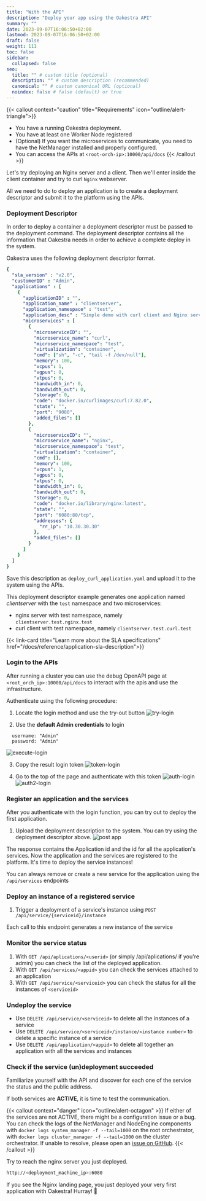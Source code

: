 ```yaml
---
title: "With the API"
description: "Deploy your app using the Oakestra API"
summary: ""
date: 2023-09-07T16:06:50+02:00
lastmod: 2023-09-07T16:06:50+02:00
draft: false
weight: 111
toc: false
sidebar:
  collapsed: false
seo:
  title: "" # custom title (optional)
  description: "" # custom description (recommended)
  canonical: "" # custom canonical URL (optional)
  noindex: false # false (default) or true
---
```


{{< callout context="caution" title="Requirements" icon="outline/alert-triangle">}}
- You have a running Oakestra deployment.
- You have at least one Worker Node registered
- (Optional) If you want the microservices to communicate, you need to have the NetManager installed and properly configured.
- You can access the APIs at `<root-orch-ip>:10000/api/docs`
{{< /callout >}}

Let's try deploying an Nginx server and a client. Then we'll enter inside the client container and try to curl `Nginx` webserver.

All we need to do to deploy an application is to create a deployment descriptor and submit it to the platform using the APIs.

### Deployment Descriptor

In order to deploy a container a deployment descriptor must be passed to the deployment command.
The deployment descriptor contains all the information that Oakestra needs in order to achieve a complete
deploy in the system.

Oakestra uses the following deployment descriptor format.

```yaml {title="deploy_curl_application.yaml"}
{
  "sla_version" : "v2.0",
  "customerID" : "Admin",
  "applications" : [
    {
      "applicationID" : "",
      "application_name" : "clientserver",
      "application_namespace" : "test",
      "application_desc" : "Simple demo with curl client and Nginx server",
      "microservices" : [
        {
          "microserviceID": "",
          "microservice_name": "curl",
          "microservice_namespace": "test",
          "virtualization": "container",
          "cmd": ["sh", "-c", "tail -f /dev/null"],
          "memory": 100,
          "vcpus": 1,
          "vgpus": 0,
          "vtpus": 0,
          "bandwidth_in": 0,
          "bandwidth_out": 0,
          "storage": 0,
          "code": "docker.io/curlimages/curl:7.82.0",
          "state": "",
          "port": "9080",
          "added_files": []
        },
        {
          "microserviceID": "",
          "microservice_name": "nginx",
          "microservice_namespace": "test",
          "virtualization": "container",
          "cmd": [],
          "memory": 100,
          "vcpus": 1,
          "vgpus": 0,
          "vtpus": 0,
          "bandwidth_in": 0,
          "bandwidth_out": 0,
          "storage": 0,
          "code": "docker.io/library/nginx:latest",
          "state": "",
          "port": "6080:80/tcp",
          "addresses": {
            "rr_ip": "10.30.30.30"
          },
          "added_files": []
        }
      ]
    }
  ]
}
```

Save this description as `deploy_curl_application.yaml` and upload it to the system using the APIs.

This deployment descriptor example generates one application named *clientserver* with the `test` namespace and two microservices:
- nginx server with test namespace, namely `clientserver.test.nginx.test`
- curl client with test namespace, namely `clientserver.test.curl.test`

{{< link-card title="Learn more about the SLA specifications" href="/docs/reference/application-sla-description">}}

### Login to the APIs

After running a cluster you can use the debug OpenAPI page at `<root_orch_ip>:10000/api/docs` to interact with the apis and use the infrastructure.

Authenticate using the following procedure:

1. Locate the login method and use the try-out button
![try-login](login-try.png)

2. Use the **default Admin credentials** to login
```
  username: "Admin"
  password: "Admin"
```
![execute-login](login-execute.png)

3. Copy the result login token
![token-login](login-token-copy.png)

4. Go to the top of the page and authenticate with this token
![auth-login](authorize.png)
![auth2-login](authorize-2.png)

### Register an application and the services
After you authenticate with the login function, you can try out to deploy the first application.

1. Upload the deployment description to the system. You can try using the deployment descriptor above.
![post app](post-app.png)

The response contains the Application id and the id for all the application's services. Now the application and the services are registered to the platform. It's time to deploy the service instances!

You can always remove or create a new service for the application using the `/api/services` endpoints

### Deploy an instance of a registered service

1. Trigger a deployment of a service's instance using `POST /api/service/{serviceid}/instance`

Each call to this endpoint generates a new instance of the service

### Monitor the service status

1. With `GET /api/aplications/<userid>` (or simply /api/aplications/ if you're admin) you can check the list of the deployed application.
2. With `GET /api/services/<appid>` you can check the services attached to an application
3. With `GET /api/service/<serviceid>` you can check the status for all the instances of `<serviceid>`

### Undeploy the service

- Use `DELETE /api/service/<serviceid>` to delete all the instances of a service
- Use `DELETE /api/service/<serviceid>/instance/<instance number>` to delete a specific instance of a service
- Use `DELETE /api/application/<appid>` to delete all together an application with all the services and instances

### Check if the service (un)deployment succeeded

Familiarize yourself with the API and discover for each one of the service the status and the public address.

If both services are **ACTIVE**, it is time to test the communication.

{{< callout context="danger" icon="outline/alert-octagon" >}} If either of the services are not ACTIVE, there might be a configuration issue or a bug. You can check the logs of the NetManager and NodeEngine components with `docker logs system_manager -f --tail=1000` on the root orchestrator, with `docker logs cluster_manager -f --tail=1000` on the cluster orchestrator. If unable to resolve, please open an [issue on GitHub](https://github.com/oakestra/oakestra/issues/new/choose). {{< /callout >}}

Try to reach the nginx server you just deployed.

```bash
http://<deployment_machine_ip>:6080
```

If you see the Nginx landing page, you just deployed your very first application with Oakestra! Hurray! 🎉

<!-- If you want to try the semantic addressing, move into the worker node hosting the client and use the following command to log into the container.

```bash
sudo ctr -n edge.io task exec --exec-id term1 Client.default.client.default /bin/sh
```

Once we are inside our client, we can curl the Nginx server and check if everything works.

```bash
curl 10.30.30.30
```

Note that this address is the one we specified in the Nginx's deployment descriptor. -->
